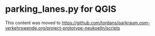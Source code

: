 # parking_lanes.py for QGIS

This content was moved to https://github.com/tordans/parkraum.osm-verkehrswende.org/project-prototype-neukoelln/scripts
